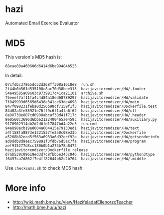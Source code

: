 # hazi
Automated Email Exercise Evaluator
# MD5
This version's MD5 hash is:

    68eae80a460606d6414d6be99484b525

In detail:

    07cfdbc37865dc52d268ff308a1618e8  run.sh
    2f44b0b561d535108c8ac70d38bee313  hazijavitorendszer/HW/.footer
    54a49585a09603c9739917c41ca21101  archive.sh
    75eeef7af11fa4c4d84a18ed68789297  hazijavitorendszer/HW/validate
    7f849999d6565d6438e341ce63de4698  hazijavitorendszer/HW/main
    847f098231feba0d256b98cf7159f1f3  hazijavitorendszer/Dockerfile.test
    84d02a3fe58921e76ff9c6f1a4fa6f62  hazijavitorendszer/HW/off
    8a98730e807cd0988abcaf38d41f717c  hazijavitorendszer/HW/.header
    8e0560c3696d6bb62122400465ae459c  hazijavitorendszer/HW/auxiliary.py
    9170902914db2d2d0fd17847bd4a22e3  run.cmd
    94a898acb19e8004a604415e79133ed1  hazijavitorendszer/HW/text
    a4f158fa8873e1221537fe250c08e33b  hazijavitorendszer/Dockerfile
    a5268b82ecd5f563a6933a6d92ecf92e  hazijavitorendszer/HW/getsenderinfo
    ad0ddb8d9aec759891f3fdb76d5ac7fa  hazijavitorendszer/HW/program
    aef915277d8cc180b0b1a273b78a8472  hazijavitorendszer/Dockerfile.release
    d7ab539c09619ed3d7c8fbb5e343c046  hazijavitorendszer/HW/python3type
    f6497ca7d862f7e4ff82644b62c2b764  hazijavitorendszer/HW/.middle

Use `checksums.sh` to check MD5 hash.

# More info

* http://wiki.math.bme.hu/view/HazifeladatEllenorzoTeacher
* http://math.bme.hu/u/hazi
